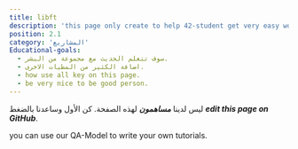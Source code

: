 ```yaml
---
title: libft
description: 'this page only create to help 42-student get very easy work with any thing'
position: 2.1
category: 'المشاريع'
Educational-goals:
  - سوف تتعلم الحديث مع مجموعة من البشر.
  - اضافة الكثير من المطيات الاخرى.
  - how use all key on this page.
  - be very nice to be good person.
---
```


ليس لدينا ***مساهمون*** لهذه الصفحة. كن الأول وساعدنا بالضغط
 ***edit this page on GitHub***.

you can use our <nuxt-link to="/ar/guidelines/QA-Model">QA-Model</nuxt-link> to write your own tutorials.
